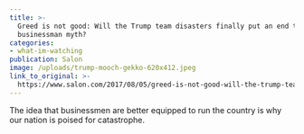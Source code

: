 ```yaml
---
title: >-
  Greed is not good: Will the Trump team disasters finally put an end to the
  businessman myth?
categories: 
- what-im-watching
publication: Salon
image: /uploads/trump-mooch-gekko-620x412.jpeg
link_to_original: >-
  https://www.salon.com/2017/08/05/greed-is-not-good-will-the-trump-team-disasters-finally-put-an-end-to-the-businessman-myth/
---
```



The idea that businessmen are better equipped to run the country is why our nation is poised for catastrophe.